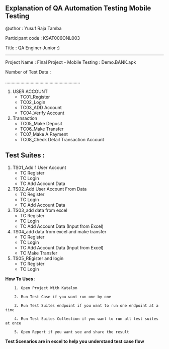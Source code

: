 
Explanation of QA Automation Testing Mobile Testing
----------------------------------------------------
<p>@uthor : Yusuf Raja Tamba </p>

Participant code : KSAT006ONL003

<p> Title : QA Enginer Junior :) </p>

----------------------------------------------------

Project Name : Final Project - Mobile Testing : Demo.BANK.apk


Number of Test Data :

...........................................................
 1. USER ACCOUNT
      - TC01_Register
      - TC02_Login
      - TC03_ADD Account
      - TC04_Verify Account
 2. Transaction
      - TC05_Make Deposit
      - TC06_Make Transfer
      - TC07_Make A Payment
      - TC08_Check Detail Transaction Account


Test Suites :
-------------------------------------------------------

 1. TS01_Add 1 User Account
      - TC Register
      - TC Login
      - TC Add Account Data
 2. TS02_Add User Account From Data 
      - TC Register
      - TC Login
      - TC Add Account Data 
 3. TS03_add data from excel 
      - TC Register
      - TC Login
      - TC Add Account Data (Input from Excel)
 4. TS04_add data from excel and make transfer
      - TC Register
      - TC Login
      - TC Add Account Data (Input from Excel)
      - TC Make Transfer
 5. TS05_REgister and login
      - TC Register
      - TC Login

      
**How To Uses :**

        1. Open Project With Katalon

        2. Run Test Case if you want run one by one

        3. Run Test Suites endpoint if you want to run one endpoint at a time

        4. Run Test Suites Collection if you want to run all test suites at once

        5. Open Report if you want see and share the result

**Test Scenarios are in excel to help you understand test case flow**
